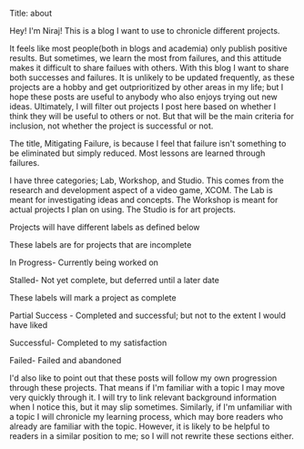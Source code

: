 Title: about

Hey! I'm Niraj! This is a blog I want to use to chronicle different projects.

It feels like most people(both in blogs and academia) only publish positive results. 
But sometimes, we learn the most from failures, and this attitude makes it difficult to share 
failues with others. 
With this blog I want to share both successes and failures. 
It is unlikely to be updated frequently, as these projects are a hobby and get outprioritized 
by other areas in my life; but I hope these posts are useful to anybody who also enjoys trying 
out new ideas.
Ultimately, I will filter out projects I post here based on whether I think they will be useful
to others or not. But that will be the main criteria for inclusion, not whether the project is
successful or not.

The title, Mitigating Failure, is because I feel that failure isn't something to be eliminated but simply reduced.
Most lessons are learned through failures.

I have three categories; Lab, Workshop, and Studio. This comes from the research and development aspect of a video game, XCOM. 
The Lab is meant for investigating ideas and concepts. 
The Workshop is meant for actual projects I plan on using.
The Studio is for art projects.

Projects will have different labels as defined below

These labels are for projects that are incomplete 

<span id="In-Progress">In Progress</span>- Currently being worked on

<span id="Stalled">Stalled</span>- Not yet complete, but deferred until a later date

These labels will mark a project as complete

<span id="Partial-Success">Partial Success</span> - Completed and successful; but not to the extent I would have liked

<span id="Successful">Successful</span>- Completed to my satisfaction

<span id="Failed">Failed</span>- Failed and abandoned

I'd also like to point out that these posts will follow my own progression through these projects. That means if
I'm familiar with a topic I may move very quickly through it. I will try to link relevant background 
information when I notice this, but it may slip sometimes. Similarly, if I'm unfamiliar with a topic I will
chronicle my learning process, which may bore readers who already are familiar with the topic. However, it is 
likely to be helpful to readers in a similar position to me; so I will not rewrite these sections either.
